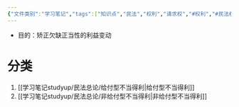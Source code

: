 ```yaml
---
{"文件类别":"学习笔记","tags":["知识点","民法","权利","请求权","#权利","#民法权利"],"dg-publish":true,"aliases":["不当得利请求权"],"permalink":"/学习笔记studyup/民法总论/不当得利返还请求权/","dgPassFrontmatter":true,"created":"2024-10-24T19:14:14.231+08:00","updated":"2024-11-01T14:31:58.208+08:00"}
---
```


- 目的：矫正欠缺正当性的利益变动
# 分类
1. [[学习笔记studyup/民法总论/给付型不当得利\|给付型不当得利]]
2. [[学习笔记studyup/民法总论/非给付型不当得利\|非给付型不当得利]]